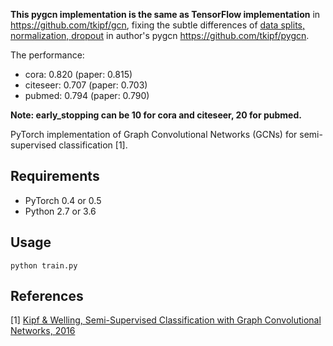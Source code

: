 **This pygcn implementation is the same as TensorFlow implementation** in https://github.com/tkipf/gcn, fixing the subtle differences of [data splits, normalization, dropout](https://github.com/tkipf/pygcn/issues/20) in author's pygcn https://github.com/tkipf/pygcn.

The performance:
- cora: 0.820 (paper: 0.815)
- citeseer: 0.707 (paper: 0.703)
- pubmed: 0.794 (paper: 0.790)

**Note: early_stopping can be 10 for cora and citeseer, 20 for pubmed.**

PyTorch implementation of Graph Convolutional Networks (GCNs) for semi-supervised classification [1].

## Requirements

  * PyTorch 0.4 or 0.5
  * Python 2.7 or 3.6

## Usage

```python train.py```

## References

[1] [Kipf & Welling, Semi-Supervised Classification with Graph Convolutional Networks, 2016](https://arxiv.org/abs/1609.02907)
